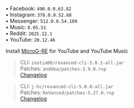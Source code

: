 • Facebook: `490.0.0.63.82`  
• Instagram: `378.0.0.52.68`  
• Messenger: `512.0.0.54.109`  
• Music: `8.05.51`  
• Reddit: `2025.12.1`  
• YouTube: `20.12.46`  

Install [MicroG-RE](https://github.com/WSTxda/MicroG-RE/releases) for YouTube and YouTube Music  
> CLI: `inotia00/revanced-cli-5.0.1-all.jar`  
> Patches: `anddea/patches-3.9.0.rvp`  
[Changelog](https://github.com/anddea/revanced-patches/releases/tag/v3.9.0)

> CLI: `j-hc/revanced-cli-5.0.0-all.jar`  
> Patches: `ReVanced/patches-5.27.0.rvp`  
[Changelog](https://github.com/ReVanced/revanced-patches/releases/tag/v5.27.0)  
